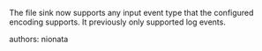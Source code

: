 The file sink now supports any input event type that the configured encoding supports. It previously only supported log events.

authors: nionata
